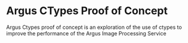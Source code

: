 # Argus CTypes Proof of Concept

Argus Ctypes proof of concept is an exploration of the use of ctypes to improve the performance of the Argus Image Processing Service